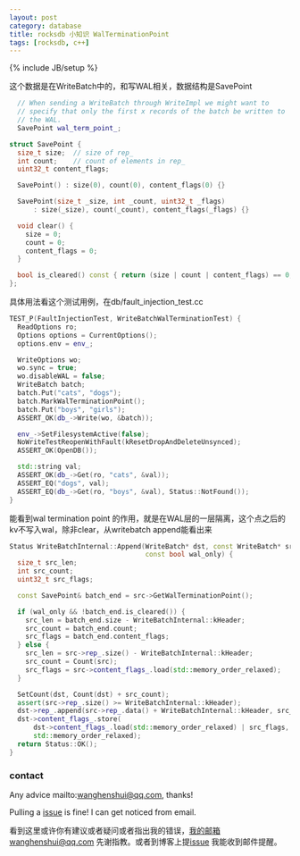 ```yaml
---
layout: post
category: database
title: rocksdb 小知识 WalTerminationPoint
tags: [rocksdb, c++]
---
```

{% include JB/setup %}

这个数据是在WriteBatch中的，和写WAL相关，数据结构是SavePoint

```c++
  // When sending a WriteBatch through WriteImpl we might want to
  // specify that only the first x records of the batch be written to
  // the WAL.
  SavePoint wal_term_point_;
```



```c++
struct SavePoint {
  size_t size;  // size of rep_
  int count;    // count of elements in rep_
  uint32_t content_flags;

  SavePoint() : size(0), count(0), content_flags(0) {}

  SavePoint(size_t _size, int _count, uint32_t _flags)
      : size(_size), count(_count), content_flags(_flags) {}

  void clear() {
    size = 0;
    count = 0;
    content_flags = 0;
  }

  bool is_cleared() const { return (size | count | content_flags) == 0; }
};
```



具体用法看这个测试用例，在db/fault_injection_test.cc

```c++
TEST_P(FaultInjectionTest, WriteBatchWalTerminationTest) {
  ReadOptions ro;
  Options options = CurrentOptions();
  options.env = env_;

  WriteOptions wo;
  wo.sync = true;
  wo.disableWAL = false;
  WriteBatch batch;
  batch.Put("cats", "dogs");
  batch.MarkWalTerminationPoint();
  batch.Put("boys", "girls");
  ASSERT_OK(db_->Write(wo, &batch));

  env_->SetFilesystemActive(false);
  NoWriteTestReopenWithFault(kResetDropAndDeleteUnsynced);
  ASSERT_OK(OpenDB());

  std::string val;
  ASSERT_OK(db_->Get(ro, "cats", &val));
  ASSERT_EQ("dogs", val);
  ASSERT_EQ(db_->Get(ro, "boys", &val), Status::NotFound());
}
```

能看到wal termination point 的作用，就是在WAL层的一层隔离，这个点之后的kv不写入wal，除非clear，从writebatch append能看出来

```c++
Status WriteBatchInternal::Append(WriteBatch* dst, const WriteBatch* src,
                                  const bool wal_only) {
  size_t src_len;
  int src_count;
  uint32_t src_flags;

  const SavePoint& batch_end = src->GetWalTerminationPoint();

  if (wal_only && !batch_end.is_cleared()) {
    src_len = batch_end.size - WriteBatchInternal::kHeader;
    src_count = batch_end.count;
    src_flags = batch_end.content_flags;
  } else {
    src_len = src->rep_.size() - WriteBatchInternal::kHeader;
    src_count = Count(src);
    src_flags = src->content_flags_.load(std::memory_order_relaxed);
  }

  SetCount(dst, Count(dst) + src_count);
  assert(src->rep_.size() >= WriteBatchInternal::kHeader);
  dst->rep_.append(src->rep_.data() + WriteBatchInternal::kHeader, src_len);
  dst->content_flags_.store(
      dst->content_flags_.load(std::memory_order_relaxed) | src_flags,
      std::memory_order_relaxed);
  return Status::OK();
}
```



### contact

Any advice mailto:wanghenshui@qq.com, thanks! 

Pulling a [issue](https://github.com/wanghenshui/wanghenshui.github.io/issues/new) is fine! I can get noticed from email.

看到这里或许你有建议或者疑问或者指出我的错误，我的邮箱wanghenshui@qq.com 先谢指教。或者到博客上提[issue](https://github.com/wanghenshui/wanghenshui.github.io/issues/new) 我能收到邮件提醒。

